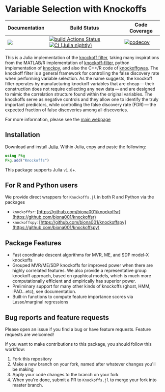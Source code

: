 # Variable Selection with Knockoffs

| **Documentation** | **Build Status** | **Code Coverage**  |
|-------------------|------------------|--------------------|
| [![](https://img.shields.io/badge/docs-latest-blue.svg)](https://biona001.github.io/Knockoffs.jl/dev/)| [![build Actions Status](https://github.com/biona001/Knockoffs.jl/workflows/CI/badge.svg)](https://github.com/biona001/Knockoffs.jl/actions) [![CI (Julia nightly)](https://github.com/biona001/Knockoffs.jl/workflows/JuliaNightly/badge.svg)](https://github.com/biona001/Knockoffs.jl/actions/workflows/JuliaNightly.yml) | [![codecov](https://codecov.io/gh/biona001/Knockoffs.jl/branch/master/graph/badge.svg?token=YyPqiFpIM1)](https://codecov.io/gh/biona001/Knockoffs.jl) |

This is a Julia implementation of the [knockoff filter](https://web.stanford.edu/group/candes/knockoffs/), taking many inspirations from the MATLAB/R implementation of [knockoff-filter](https://github.com/msesia/knockoff-filter), python implementation of [knockpy](https://github.com/amspector100/knockpy), and also the C++/R code of [knockoffgwas](https://github.com/msesia/knockoffgwas). The knockoff filter is a general framework for controlling the false discovery rate when performing variable selection. As the name suggests, the knockoff filter operates by manufacturing knockoff variables that are cheap — their construction does not require collecting any new data — and are designed to mimic the correlation structure found within the original variables. The knockoffs serve as negative controls and they allow one to identify the truly important predictors, while controlling the false discovery rate (FDR) — the expected fraction of false discoveries among all discoveries.

For more information, please see the [main webpage](https://web.stanford.edu/group/candes/knockoffs/)

## Installation

Download and install [Julia](https://julialang.org/downloads/). Within Julia, copy and paste the following: 
```julia
using Pkg
Pkg.add("Knockoffs")
```
This package supports Julia `v1.8`+. 

## For R and Python users

We provide direct wrappers for `Knockoffs.jl` in both R and Python via the packages

+ `knockoffsr`: [https://github.com/biona001/knockoffsr](https://github.com/biona001/knockoffsr)
+ `knockoffspy`: [https://github.com/biona001/knockoffspy](https://github.com/biona001/knockoffspy)

## Package Features

+ Fast coordinate descent algorithms for MVR, ME, and SDP model-X knockoffs
+ Grouped MVR/ME/SDP knockoffs for improved power when there are highly correlated features. We also provide a representative group knockoff approach, based on graphical models, which is much more computationally efficient and empirically has superior power. 
+ Preliminary support for many other kinds of knockoffs (ghost, HMM, IPAD...etc), see documentation. 
+ Built-in functions to compute feature importance scores via Lasso/marginal regressions

## Bug reports and feature requests

Please open an issue if you find a bug or have feature requests. Feature requests are welcomed!

If you want to make contributions to this package, you should follow this workflow:

1. Fork this repository
2. Make a new branch on your fork, named after whatever changes you'll be making
3. Apply your code changes to the branch on your fork
4. When you're done, submit a PR to `Knockoffs.jl` to merge your fork into master branch.
